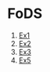# FoDS

1. [Ex1](https://github.com/ApfelPresse/FoDS/blob/master/Ex1/Ex1.ipynb)
2. [Ex2](https://github.com/ApfelPresse/FoDS/blob/master/Ex1/Ex2.ipynb)
3. [Ex3](https://github.com/ApfelPresse/FoDS/blob/master/Ex3/E03.ipynb)
5. [Ex5](https://github.com/ApfelPresse/FoDS/blob/master/Ex5/Ex5.ipynb)
